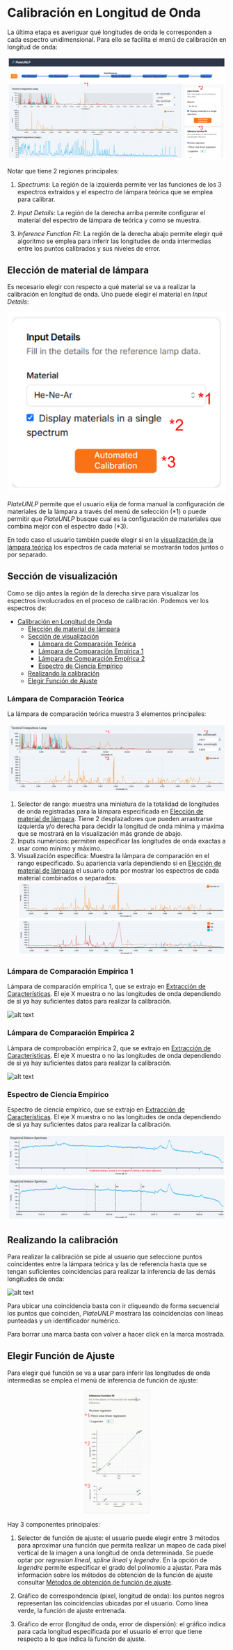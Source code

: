 # Calibración en Longitud de Onda

La última etapa es averiguar qué longitudes de onda le corresponden a cada espectro unidimensional. Para ello se facilita el menú de calibración en longitud de onda:

![alt text](./wavelength-calibration.png)

Notar que tiene 2 regiones principales:

1. _Spectrums_: La región de la izquierda permite ver las funciones de los 3 espectros extraídos y el espectro de lámpara teórica que se emplea para calibrar.

2. _Input Details_: La región de la derecha arriba permite configurar el material del espectro de lámpara de teórica y como se muestra.

3. _Inference Function Fit_: La región de la derecha abajo permite elegir qué algoritmo se emplea para inferir las longitudes de onda intermedias entre los puntos calibrados y sus niveles de error.

## Elección de material de lámpara

Es necesario elegir con respecto a qué material se va a realizar la calibración en longitud de onda. Uno puede elegir el material en _Input Details_:

![alt text](./input-details.png)

_PlateUNLP_ permite que el usuario elija de forma manual la configuración de materiales de la lámpara a través del menú de selección (*1) o puede permitir que _PlateUNLP_ busque cual es la configuración de materiales que combina mejor con el espectro dado (*3).

En todo caso el usuario también puede elegir si en la [visualización de la lámpara teórica](#lámpara-de-comparación-teórica) los espectros de cada material se mostrarán todos juntos o por separado.

## Sección de visualización

Como se dijo antes la región de la derecha sirve para visualizar los espectros involucrados en el proceso de calibración. Podemos ver los espectros de:
- [Calibración en Longitud de Onda](#calibración-en-longitud-de-onda)
  - [Elección de material de lámpara](#elección-de-material-de-lámpara)
  - [Sección de visualización](#sección-de-visualización)
    - [Lámpara de Comparación Teórica](#lámpara-de-comparación-teórica)
    - [Lámpara de Comparación Empírica 1](#lámpara-de-comparación-empírica-1)
    - [Lámpara de Comparación Empírica 2](#lámpara-de-comparación-empírica-2)
    - [Espectro de Ciencia Empírico](#espectro-de-ciencia-empírico)
  - [Realizando la calibración](#realizando-la-calibración)
  - [Elegir Función de Ajuste](#elegir-función-de-ajuste)

### Lámpara de Comparación Teórica

La lámpara de comparación teórica muestra 3 elementos principales:

![alt text](./lamp-teorical.png)

1. Selector de rango: muestra una miniatura de la totalidad de longitudes de onda registradas para la lámpara especificada en [Elección de material de lámpara](#elección-de-material-de-lámpara).
Tiene 2 desplazadores que pueden arrastrarse izquierda y/o derecha para decidir la longitud de onda mínima y máxima que se mostrará en la visualización más grande de abajo.
2. Inputs numéricos: permiten especificar las longitudes de onda exactas a usar como mínimo y máximo.
3. Visualización específica: Muestra la lámpara de comparación en el rango especificado. Su apariencia varía dependiendo si en [Elección de material de lámpara](#elección-de-material-de-lámpara) el usuario opta por mostrar los espectros de cada material combinados o separados:
![alt text](./comparative-combine-spectrums.png)

### Lámpara de Comparación Empírica 1

Lámpara de comparación empírica 1, que se extrajo en [Extracción de Características](../feature-extraction/index.md). El eje X muestra o no las longitudes de onda dependiendo de si ya hay suficientes datos para realizar la calibración.

![alt text](./empirical-lamp-1.png)

### Lámpara de Comparación Empírica 2

Lámpara de comprobación empírica 2, que se extrajo en [Extracción de Características](../feature-extraction/index.md). El eje X muestra o no las longitudes de onda dependiendo de si ya hay suficientes datos para realizar la calibración.

![alt text](./empirical-lamp-2.png)

### Espectro de Ciencia Empírico

Espectro de ciencia empírico, que se extrajo en [Extracción de Características](../feature-extraction/index.md). El eje X muestra o no las longitudes de onda dependiendo de si ya hay suficientes datos para realizar la calibración.

![alt text](./empirical-spectrum.png)

## Realizando la calibración

Para realizar la calibración se pide al usuario que seleccione puntos coincidentes entre la lámpara teórica y las de referencia hasta que se tengan suficientes coincidencias para realizar la inferencia de las demás longitudes de onda:

![alt text](./match-points.gif)

Para ubicar una coincidencia basta con ir cliqueando de forma secuencial los puntos que coinciden, _PlateUNLP_ mostrara las coincidencias con líneas punteadas y un identificador numérico.

Para borrar una marca basta con volver a hacer click en la marca mostrada.

## Elegir Función de Ajuste

Para elegir qué función se va a usar para inferir las longitudes de onda intermedias se emplea el menú de inferencia de función de ajuste:

![alt text](./inference-fit-function.gif)

Hay 3 componentes principales:
1. Selector de función de ajuste: el usuario puede elegir entre 3 métodos para aproximar una función que permita realizar un mapeo de cada píxel vertical de la imagen a una longitud de onda determinada. Se puede optar por _regresion lineal_, _spline lineal_ y _legendre_. En la opción de _legendre_ permite especificar el grado del polinomio a ajustar. Para más información sobre los métodos de obtención de la función de ajuste consultar [Métodos de obtención de función de ajuste](../fit-function-methods/index.md).

2. Gráfico de correspondencia (pixel, longitud de onda): los puntos negros representan las coincidencias ubicadas por el usuario. Como línea verde, la función de ajuste entrenada.

3. Gráfico de error (longitud de onda, error de dispersión): el gráfico indica para cada longitud especificada por el usuario el error que tiene respecto a lo que indica la función de ajuste.